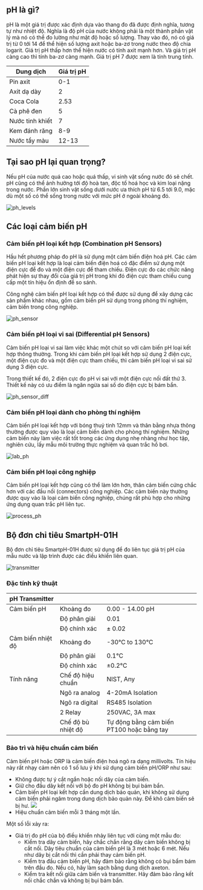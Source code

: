 ## pH là gì?

pH là một giá trị được xác định dựa vào thang đo đã được định nghĩa, tương tự như nhiệt độ. Nghĩa là độ pH của nước không phải là một thành phần vật lý mà nó có thể đo lường như mật độ hoặc số lượng. Thay vào đó, nó có giá trị từ 0 tới 14 để thể hiện số lượng axit hoặc
ba-zơ trong nước theo độ chia logarit. Giá trị pH thấp hơn thể hiện nước có tính axit mạnh hơn. Và giá trị pH càng cao thì tính ba-zơ càng mạnh. Giá trị pH 7 được xem là tính trung tính.


| Dung dịch | Giá trị pH |
| ------------ | ------------- |
| Pin axit | 0-1  |
| Axit dạ dày | 2  |
| Coca Cola | 2.53  |
| Cà phê đen | 5  |
| Nước tinh khiết | 7  |
| Kem đánh răng | 8-9  |
| Nước tẩy màu | 12-13  |

## Tại sao pH lại quan trọng?

Nếu pH của nước quá cao hoặc quá thấp, vi sinh vật sống nước đó sẽ chết. pH cũng có thể ảnh hưởng tới độ hoà tan, độc tố hoá học và kim loại nặng trong nước. Phần lớn sinh vật sống dưới nước ưa thích pH từ 6.5 tới 9.0, mặc dù một số có thể sống trong nước với mức pH ở ngoài khoảng đó.

![ph_levels](/image/ph_levels.jpg)

## Các loại cảm biến pH

### Cảm biến pH loại kết hợp (Combination pH Sensors)

Hầu hết phương pháp đo pH là sử dụng một cảm biến điện hoá pH. Các cảm biến pH loại kết hợp là loại cảm biến điện hoá có đặc điểm sử dụng một điện cực để đo và một điện cực để tham chiếu. Điện cực đo các chức năng phát hiện sự thay đổi của giá trị pH trong khi đó điện cực tham chiếu cung cấp một tín hiệu ổn định để so sánh. 

Công nghệ cảm biến pH loại kết hợp có thể được sử dụng để xây dựng các sản phẩm khác nhau, gồm cảm biến pH sử dụng trong phòng thí nghiệm, cảm biến trong công nghiệp.

![ph_sensor](/image/sensorph.png)

### Cảm biến pH loại vi sai (Differential pH Sensors)

Cảm biến pH loại vi sai làm việc khác một chút so với cảm biến pH loại kết hợp thông thường. Trong khi cảm biến pH loại kết hợp sử dụng 2 điện cực, một điện cực đo và một điện cực tham chiếu, thì cảm biến pH loại vi sai sử dụng 3 điện cực.

Trong thiết kế đó, 2 điện cực đo pH vi sai với một điện cực nối đất thứ 3. Thiết kế này có ưu điểm là ngăn ngừa sai số do điện cực bị bám bẩn.

![ph_sensor_diff](/image/Differential-Electrode-Design.png)

### Cảm biến pH loại dành cho phòng thí nghiệm

Cảm biến pH loại kết hợp với bóng thuỷ tinh 12mm và thân bằng nhựa thông thường được quy vào là loại cảm biến dành cho phòng thí nghiệm. Những cảm biến này làm việc rất tốt trong các ứng dụng nhẹ nhàng như học tập, nghiên cứu, lấy mẫu môi trường thực nghiệm và quan trắc hồ bơi. 

![lab_ph](/image/SENSOREX-0216.jpg)

### Cảm biến pH loại công nghiệp

Cảm biến pH loại kết hợp cũng có thể làm lớn hơn, thân cảm biến cứng chắc hơn với các đầu nối (connectors) công nghiệp. Các cảm biến này thường được quy vào là loại cảm biến công nghiệp, chúng rất phù hợp cho những ứng dụng quan trắc pH liên tục. 

![process_ph](/image/S8000-ASSEMBLY_ISOLATED.png)

## Bộ đơn chỉ tiêu SmartpH-01H

Bộ đơn chỉ tiêu SmartpH-01H được sử dụng để đo liên tục giá trị pH của mẫu nước và lập trình được các điều khiển liên quan.

![transmitter](/image/pH_transmitter.png)

### Đặc tính kỹ thuật

| pH Transmitter 		|				|		|
| ------------ 		| ------------- | ---- 	|
| Cảm biến pH 		| Khoảng đo 	| 0.00 - 14.00 pH |
| 					| Độ phân giải 	| 0.01  |
|					| Độ chính xác 	| ± 0.02  |
| Cảm biến nhiệt độ | Khoảng đo 	|  -30°C to 130°C |
|					| Độ phân giải 	|  0.1°C |
|					| Độ chính xác 	| ±0.2°C |
| Tính năng 		| Chế độ hiệu chuẩn| NIST, Any  |
| 					| Ngõ ra analog | 4-20mA Isolation |
| 					| Ngõ ra digital | RS485 Isolation |
| 					| 2 Relay | 250VAC, 3A max  |
| 					| Chế độ bù nhiệt độ | Tự động bằng cảm biến PT100 hoặc bằng tay  |

### Bảo trì và hiệu chuẩn cảm biến

Cảm biến pH hoặc ORP là cảm biến điện hoá ngõ ra dạng millivolts. Tín hiệu này rất nhạy cảm nên có 1 số lưu ý khi sử dụng cảm biến pH/ORP như sau:

* Không được tự ý cắt ngắn hoặc nối dây của cảm biến.
* Giữ cho đầu dây kết nối với bộ đo pH không bị bụi bám bẩn.
* Cảm biến pH loại kết hợp cần dung dịch bảo quản, khi không sử dụng cảm biến phải ngâm trong dung dịch bảo quản này. Để khô cảm biến sẽ bị hư. ![](/image/Sensorex-087.png)
* Hiệu chuẩn cảm biến mỗi 3 tháng một lần.

Một số lỗi xảy ra:

* Giá trị đo pH của bộ điều khiển nhảy liên tục với cùng một mẫu đo:
	* Kiểm tra dây cảm biến, hãy chắc chắn rằng dây cảm biến không bị cắt nối. Dây tiêu chuẩn của cảm biến pH là 3 mét hoặc 6 mét. Nếu như dây bị cắt nối thì cần phải thay cảm biến pH.
	* Kiểm tra đầu cảm biến pH, hãy đảm bảo rằng không có bụi bẩm bám trên đầu đo. Nếu có, hãy làm sạch bằng dung dịch axeton.
	* Kiểm tra kết nối giữa cảm biến và transmitter. Hãy đảm bảo rằng kết nối chắc chắn và không bị bụi bám bẩn.
	















